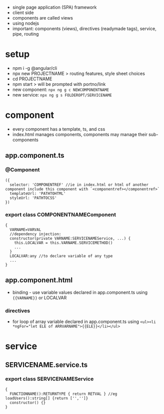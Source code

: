 * single page application (SPA) framework
* client side
* components are called views
* using nodejs
* important: components (views), directives (readymade tags), service, pipe, routing
# setup
* npm i -g @angular/cli
* npx new PROJECTNAME > routing features, style sheet choices
* cd PROJECTNAME
* npm start > will be prompted with portno/link
* new component: `npx ng g c NEWCOMPONENTNAME`
* new service: `npx ng g s FOLDEROPT/SERVICENAME`
# component
* every component has a template, ts, and css
* index.html manages components, components may manage their sub-components
## app.component.ts
### @Component
```
({
  selector: 'COMPONENTREF' //ie in index.html or html of another component include this component with `<componentref></componentref>`
  templateUrl: 'PATHTOHTML'
  styleUrl: 'PATHTOCSS'
})
```
### export class COMPONENTNAMEComponent
```
{
  VARNAME=VARVAL
  //dependency injection:
  constructor(private VARNAME:SERVICENAMEService, ...) {
    this.LOCALVAR = this.VARNAME.SERVICEMETHOD()
    ...
  }
  LOCALVAR:any //to declare variable of any type
  ...
}
```
## app.component.html
* binding - use variable values declared in app.component.ts using `{{VARNAME}}` or LOCALVAR
### directives
* for loop of array variable declared in app.component.ts using `<ul><li *ngFor="let ELE of ARRVARNAME">{{ELE}}</li></ul>`
# service
## SERVICENAME.service.ts
### export class SERVICENAMEService
```
{
  FUNCTIONNAME():RETURNTYPE { return RETVAL } //eg loadUsers():string[] {return ['','']}
  constructor() {}
}
```
